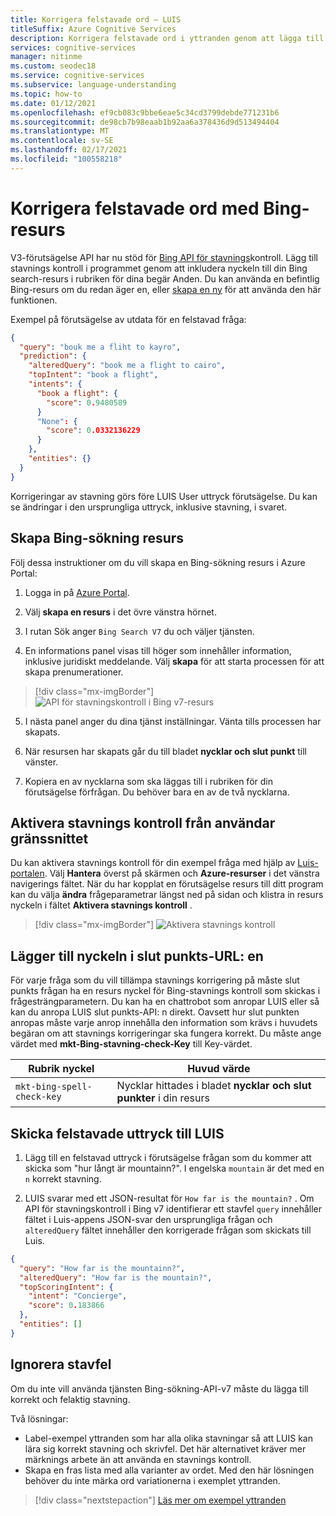 ```yaml
---
title: Korrigera felstavade ord – LUIS
titleSuffix: Azure Cognitive Services
description: Korrigera felstavade ord i yttranden genom att lägga till API för stavningskontroll i Bing v7 till LUIS slut punkts frågor.
services: cognitive-services
manager: nitinme
ms.custom: seodec18
ms.service: cognitive-services
ms.subservice: language-understanding
ms.topic: how-to
ms.date: 01/12/2021
ms.openlocfilehash: ef9cb083c9bbe6eae5c34cd3799debde771231b6
ms.sourcegitcommit: de98cb7b98eaab1b92aa6a378436d9d513494404
ms.translationtype: MT
ms.contentlocale: sv-SE
ms.lasthandoff: 02/17/2021
ms.locfileid: "100558218"
---
```

# <a name="correct-misspelled-words-with-bing-resource"></a>Korrigera felstavade ord med Bing-resurs

V3-förutsägelse API har nu stöd för [Bing API för stavnings](https://docs.microsoft.com/bing/search-apis/bing-spell-check/overview)kontroll. Lägg till stavnings kontroll i programmet genom att inkludera nyckeln till din Bing search-resurs i rubriken för dina begär Anden. Du kan använda en befintlig Bing-resurs om du redan äger en, eller [skapa en ny](https://portal.azure.com/#create/Microsoft.BingSearch) för att använda den här funktionen. 

Exempel på förutsägelse av utdata för en felstavad fråga:

```json
{
  "query": "bouk me a fliht to kayro",
  "prediction": {
    "alteredQuery": "book me a flight to cairo",
    "topIntent": "book a flight",
    "intents": {
      "book a flight": {
        "score": 0.9480589
      }
      "None": {
        "score": 0.0332136229
      }
    },
    "entities": {}
  }
}
```

Korrigeringar av stavning görs före LUIS User uttryck förutsägelse. Du kan se ändringar i den ursprungliga uttryck, inklusive stavning, i svaret.

## <a name="create-bing-search-resource"></a>Skapa Bing-sökning resurs

Följ dessa instruktioner om du vill skapa en Bing-sökning resurs i Azure Portal:

1. Logga in på [Azure Portal](https://portal.azure.com).

2. Välj **skapa en resurs** i det övre vänstra hörnet.

3. I rutan Sök anger `Bing Search V7` du och väljer tjänsten.

4. En informations panel visas till höger som innehåller information, inklusive juridiskt meddelande. Välj **skapa** för att starta processen för att skapa prenumerationer.

> [!div class="mx-imgBorder"]
> ![API för stavningskontroll i Bing v7-resurs](./media/luis-tutorial-bing-spellcheck/bing-search-resource-portal.png)

5. I nästa panel anger du dina tjänst inställningar. Vänta tills processen har skapats.

6. När resursen har skapats går du till bladet **nycklar och slut punkt** till vänster. 

7. Kopiera en av nycklarna som ska läggas till i rubriken för din förutsägelse förfrågan. Du behöver bara en av de två nycklarna.

<!--
## Using the key in LUIS test panel
There are two places in LUIS to use the key. The first is in the [test panel](luis-interactive-test.md#view-bing-spell-check-corrections-in-test-panel). The key isn't saved into LUIS but instead is a session variable. You need to set the key every time you want the test panel to apply the Bing Spell Check API v7 service to the utterance. See [instructions](luis-interactive-test.md#view-bing-spell-check-corrections-in-test-panel) in the test panel for setting the key.
-->
## <a name="enable-spell-check-from-ui"></a>Aktivera stavnings kontroll från användar gränssnittet 
Du kan aktivera stavnings kontroll för din exempel fråga med hjälp av [Luis-portalen](https://www.luis.ai). Välj **Hantera** överst på skärmen och **Azure-resurser** i det vänstra navigerings fältet. När du har kopplat en förutsägelse resurs till ditt program kan du välja **ändra** frågeparametrar längst ned på sidan och klistra in resurs nyckeln i fältet **Aktivera stavnings kontroll** .
    
   > [!div class="mx-imgBorder"]
   > ![Aktivera stavnings kontroll](./media/luis-tutorial-bing-spellcheck/spellcheck-query-params.png)


## <a name="adding-the-key-to-the-endpoint-url"></a>Lägger till nyckeln i slut punkts-URL: en
För varje fråga som du vill tillämpa stavnings korrigering på måste slut punkts frågan ha en resurs nyckel för Bing-stavnings kontroll som skickas i frågesträngparametern. Du kan ha en chattrobot som anropar LUIS eller så kan du anropa LUIS slut punkts-API: n direkt. Oavsett hur slut punkten anropas måste varje anrop innehålla den information som krävs i huvudets begäran om att stavnings korrigeringar ska fungera korrekt. Du måste ange värdet med **mkt-Bing-stavning-check-Key** till Key-värdet.

|Rubrik nyckel|Huvud värde|
|--|--|
|`mkt-bing-spell-check-key`|Nycklar hittades i bladet **nycklar och slut punkter** i din resurs|

## <a name="send-misspelled-utterance-to-luis"></a>Skicka felstavade uttryck till LUIS
1. Lägg till en felstavad uttryck i förutsägelse frågan som du kommer att skicka som "hur långt är mountainn?". I engelska `mountain` är det med en `n` korrekt stavning.

2. LUIS svarar med ett JSON-resultat för `How far is the mountain?` . Om API för stavningskontroll i Bing v7 identifierar ett stavfel `query` innehåller fältet i Luis-appens JSON-svar den ursprungliga frågan och `alteredQuery` fältet innehåller den korrigerade frågan som skickats till Luis.

```json
{
  "query": "How far is the mountainn?",
  "alteredQuery": "How far is the mountain?",
  "topScoringIntent": {
    "intent": "Concierge",
    "score": 0.183866
  },
  "entities": []
}
```

## <a name="ignore-spelling-mistakes"></a>Ignorera stavfel

Om du inte vill använda tjänsten Bing-sökning-API-v7 måste du lägga till korrekt och felaktig stavning.

Två lösningar:

* Label-exempel yttranden som har alla olika stavningar så att LUIS kan lära sig korrekt stavning och skrivfel. Det här alternativet kräver mer märknings arbete än att använda en stavnings kontroll.
* Skapa en fras lista med alla varianter av ordet. Med den här lösningen behöver du inte märka ord variationerna i exemplet yttranden.


> [!div class="nextstepaction"]
> [Läs mer om exempel yttranden](./luis-how-to-add-entities.md)
